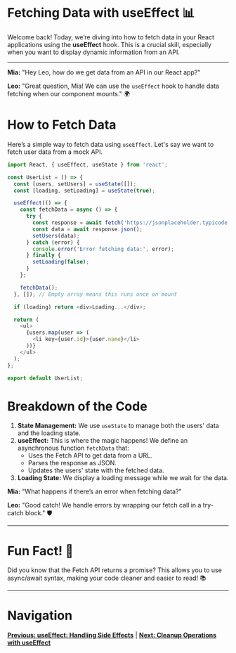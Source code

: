 # Fetching Data with useEffect 📊

Welcome back! Today, we’re diving into how to fetch data in your React applications using the **useEffect** hook. This is a crucial skill, especially when you want to display dynamic information from an API.

---

**Mia:** "Hey Leo, how do we get data from an API in our React app?"

**Leo:** "Great question, Mia! We can use the `useEffect` hook to handle data fetching when our component mounts." 🌍

# How to Fetch Data

Here’s a simple way to fetch data using `useEffect`. Let's say we want to fetch user data from a mock API.

```javascript
import React, { useEffect, useState } from 'react';

const UserList = () => {
  const [users, setUsers] = useState([]);
  const [loading, setLoading] = useState(true);

  useEffect(() => {
    const fetchData = async () => {
      try {
        const response = await fetch('https://jsonplaceholder.typicode.com/users');
        const data = await response.json();
        setUsers(data);
      } catch (error) {
        console.error('Error fetching data:', error);
      } finally {
        setLoading(false);
      }
    };

    fetchData();
  }, []); // Empty array means this runs once on mount

  if (loading) return <div>Loading...</div>;

  return (
    <ul>
      {users.map(user => (
        <li key={user.id}>{user.name}</li>
      ))}
    </ul>
  );
};

export default UserList;
```

# Breakdown of the Code

1. **State Management:** We use `useState` to manage both the users' data and the loading state.
2. **useEffect:** This is where the magic happens! We define an asynchronous function `fetchData` that:
   - Uses the Fetch API to get data from a URL.
   - Parses the response as JSON.
   - Updates the users' state with the fetched data.
3. **Loading State:** We display a loading message while we wait for the data.

**Mia:** "What happens if there’s an error when fetching data?"

**Leo:** "Good catch! We handle errors by wrapping our fetch call in a try-catch block." 🛡️

---

# Fun Fact! 🎉
Did you know that the Fetch API returns a promise? This allows you to use async/await syntax, making your code cleaner and easier to read! 📚

---

# Navigation

**[Previous: useEffect: Handling Side Effects](./useEffect.md)** | **[Next: Cleanup Operations with useEffect](./cleanup-operations.md)**
